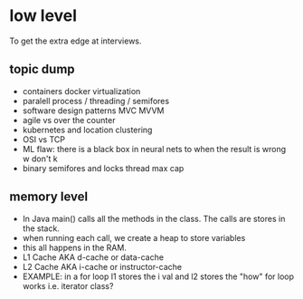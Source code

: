 # low level
To get the extra edge at interviews.

## topic dump
- containers docker virtualization
- paralell process / threading / semifores
- software design patterns MVC MVVM
- agile vs over the counter
- kubernetes and location clustering
- OSI vs TCP
- ML flaw: there is a black box in neural nets to when the result is wrong w don't k
- binary semifores and locks thread max cap




## memory level
- In Java main() calls all the methods in the class. The calls are stores in the stack.
- when running each call, we create a heap to store variables
- this all happens in the RAM.
- L1 Cache AKA d-cache or data-cache
- L2 Cache AKA i-cache or instructor-cache
- EXAMPLE: in a for loop l1 stores the i val and l2 stores the "how" for loop works i.e. iterator class?
